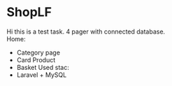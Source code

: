 # ShopLF
Hi this is a test task. 
4 pager with connected database.  
Home: 
- Category page 
- Card Product 
- Basket
Used stac: 
- Laravel + MySQL
